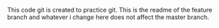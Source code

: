This code git is created to practice git.
This is the readme of the feature branch and whatever i change here does not affect the master branch.
